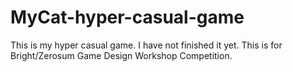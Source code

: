 # MyCat-hyper-casual-game
This is my hyper casual game. I have not finished it yet. This is for Bright/Zerosum Game Design Workshop Competition.
